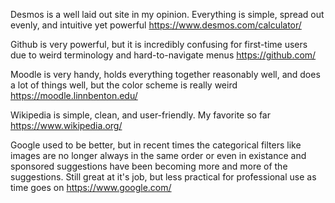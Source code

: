 Desmos is a well laid out site in my opinion. Everything is simple, spread out evenly, and intuitive yet powerful  https://www.desmos.com/calculator/

Github is very powerful, but it is incredibly confusing for first-time users due to weird terminology and hard-to-navigate menus https://github.com/

Moodle is very handy, holds everything together reasonably well, and does a lot of things well, but the color scheme is really weird https://moodle.linnbenton.edu/

Wikipedia is simple, clean, and user-friendly. My favorite so far https://www.wikipedia.org/

Google used to be better, but in recent times the categorical filters like images are no longer always in the same order or even in existance and sponsored suggestions
  have been becoming more and more of the suggestions. Still great at it's job, but less practical for professional use as time goes on https://www.google.com/
